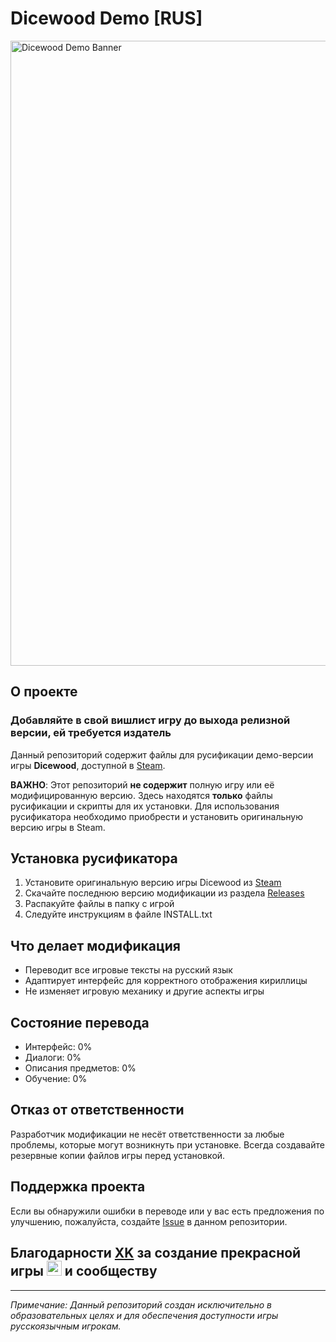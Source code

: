 # Dicewood Demo [RUS]

<img src="https://shared.fastly.steamstatic.com/store_item_assets/steam/apps/3730820/d5c1ee4c0c036fac38f308de911f28b7adb95799/ss_d5c1ee4c0c036fac38f308de911f28b7adb95799.600x338.jpg?t=1747132166" alt="Dicewood Demo Banner" width="1000"/>

## О проекте

### **Добавляйте в свой вишлист игру до выхода релизной версии, ей требуется издатель**
Данный репозиторий содержит файлы для русификации демо-версии игры **Dicewood**, доступной в [Steam](https://store.steampowered.com/app/3393850/Dicewood/).

**ВАЖНО**: Этот репозиторий **не содержит** полную игру или её модифицированную версию. Здесь находятся **только** файлы русификации и скрипты для их установки. Для использования русификатора необходимо приобрести и установить оригинальную версию игры в Steam.

## Установка русификатора

1. Установите оригинальную версию игры Dicewood из [Steam](https://store.steampowered.com/app/2538480/Dicewood/)
2. Скачайте последнюю версию модификации из раздела [Releases](https://github.com/NnicanBuak/dicewood-demo/releases)
3. Распакуйте файлы в папку с игрой
4. Следуйте инструкциям в файле INSTALL.txt

## Что делает модификация

* Переводит все игровые тексты на русский язык
* Адаптирует интерфейс для корректного отображения кириллицы
* Не изменяет игровую механику и другие аспекты игры

## Состояние перевода

* Интерфейс: 0%
* Диалоги: 0%
* Описания предметов: 0%
* Обучение: 0%

## Отказ от ответственности

Разработчик модификации не несёт ответственности за любые проблемы, которые могут возникнуть при установке. Всегда создавайте резервные копии файлов игры перед установкой.

## Поддержка проекта

Если вы обнаружили ошибки в переводе или у вас есть предложения по улучшению, пожалуйста, создайте [Issue](https://github.com/NnicanBuak/dicewood-demo/issues) в данном репозитории.

## Благодарности [XK](https://www.twitch.tv/xkoster) за создание прекрасной игры <img src="https://github.com/user-attachments/assets/95471347-d1ab-4733-bfe9-4dd0fc53f174" width=24> и сообществу

---

*Примечание: Данный репозиторий создан исключительно в образовательных целях и для обеспечения доступности игры русскоязычным игрокам.*
